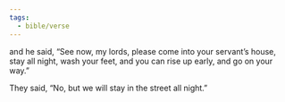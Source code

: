```yaml
---
tags:
  - bible/verse
---
```

and he said, “See now, my lords, please come into your servant’s house, stay all night, wash your feet, and you can rise up early, and go on your way.”

They said, “No, but we will stay in the street all night.”